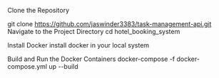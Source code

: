 Clone the Repository

git clone https://github.com/jaswinder3383/task-management-api.git
Navigate to the Project Directory cd hotel_booking_system

Install Docker install docker in your local system

Build and Run the Docker Containers docker-compose -f docker-compose.yml up --build

